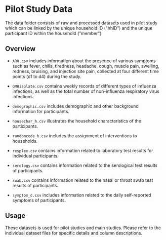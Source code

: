 # Pilot Study Data 

The data folder consists of raw and processed datasets used in pilot study which can be linked by the unique household ID ("hhID") and the unique participant ID within the household ("member")

## Overview

- `ARR.csv` includes information about the presence of various symptoms such as fever, chills, tiredness, headache, cough, muscle pain, swelling, redness, bruising, and injection site pain, collected at four different time points (d1 to d4) during the study.

- `QMHisolate.csv` contains weekly records of different types of influenza infections, as well as the total number of non-influenza respiratory virus infections.

- `demographic.csv` includes demographic and other background information for participants.

- `housechar_h.csv` illustrates the household characteristics of the participants.

- `randomcode_h.csv` includes the assignment of interventions to households.

- `resplex.csv` contains information related to laboratory test results for individual participants.

- `serology.csv` contains information related to the serological test results of participants.

- `swab.csv` contains information related to the nasal or throat swab test results of participants.

- `symptom_d.csv` includes information related to the daily self-reported symptoms of participants.

## Usage

These datasets is used for pilot studies and main studies. Please refer to the individual dataset files for specific details and column descriptions.

